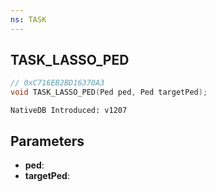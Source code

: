 ```yaml
---
ns: TASK
---
```

## TASK_LASSO_PED

```c
// 0xC716EB2BD16370A3
void TASK_LASSO_PED(Ped ped, Ped targetPed);
```

```
NativeDB Introduced: v1207
```

## Parameters
* **ped**:
* **targetPed**:
